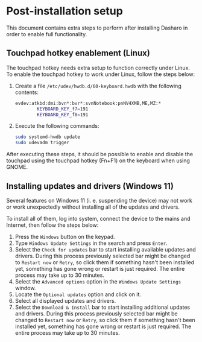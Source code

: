 # Post-installation setup

This document contains extra steps to perform after installing Dasharo in order
to enable full functionality.

## Touchpad hotkey enablement (Linux)

The touchpad hotkey needs extra setup to function correctly under Linux. To
enable the touchpad hotkey to work under Linux, follow the steps below:

1. Create a file `/etc/udev/hwdb.d/60-keyboard.hwdb` with the following contents:

   ```bash
   evdev:atkbd:dmi:bvn*:bvr*:svnNotebook:pnNV4XMB,ME,MZ:*
           KEYBOARD_KEY_f7=191
           KEYBOARD_KEY_f8=191
   ```

1. Execute the following commands:

   ```bash
   sudo systemd-hwdb update
   sudo udevadm trigger
   ```

After executing these steps, it should be possible to enable and disable the
touchpad using the touchpad hotkey (Fn+F1) on the keyboard when using GNOME.

## Installing updates and drivers (Windows 11)

Several features on Windows 11 (i. e. suspending the device) may not work or
work unexpectedly without installing all of the updates and drivers.

To install all of them, log into system, connect the device to the mains
and Internet, then follow the steps below:

1. Press the `Windows` button on the keypad.
1. Type `Windows Update Settings` in the search and press `Enter`.
1. Select the `Check for updates` bar to start installing available updates and
    drivers. During this process previously selected bar might be changed to
    `Restart now` or `Retry`, so click them if something hasn't been installed
    yet, something has gone wrong or restart is just required. The entire
    process may take up to 30 minutes.
1. Select the `Advanced options` option in the `Windows Update Settings` window.
1. Locate the `Optional updates` option and click on it.
1. Select all displayed updates and drivers.
1. Select the `Download & Install` bar to start installing additional updates
    and drivers. During this process previously selected bar might be changed
    to `Restart now` or `Retry`, so click them if something hasn't been
    installed yet, something has gone wrong or restart is just required.
    The entire process may take up to 30 minutes.
